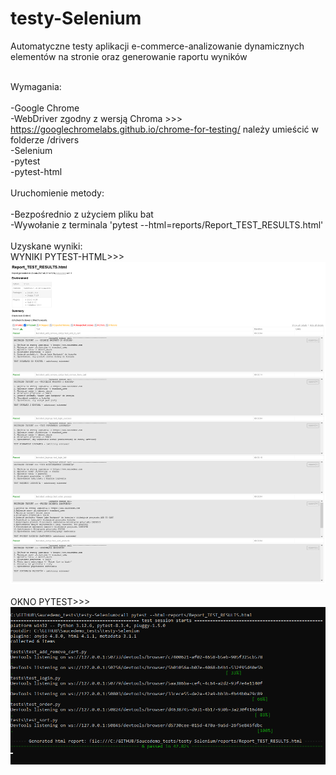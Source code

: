# testy-Selenium
Automatyczne testy aplikacji e-commerce-analizowanie dynamicznych elementów na stronie oraz generowanie raportu wyników
<br> 
<br> 

Wymagania:
<br> 
<br> 
-Google Chrome
<br> 
-WebDriver zgodny z wersją Chroma >>> https://googlechromelabs.github.io/chrome-for-testing/ należy umieścić w folderze /drivers
<br> 
-Selenium
<br> 
-pytest
<br> 
-pytest-html
<br> 
<br> 
Uruchomienie metody:
<br> 
<br> 
-Bezpośrednio z użyciem pliku bat 
<br> 
-Wywołanie z terminala 'pytest --html=reports/Report_TEST_RESULTS.html'
<br> 
<br> 
Uzyskane wyniki:
<br> 
WYNIKI PYTEST-HTML>>>
<br> 
![Rezultaty testów z pytest-html](Images/Report_TEST_RESULTS.png)
<br>  
OKNO PYTEST>>>
<br> 
![Okno pytest](Images/Tests_Running.png)

